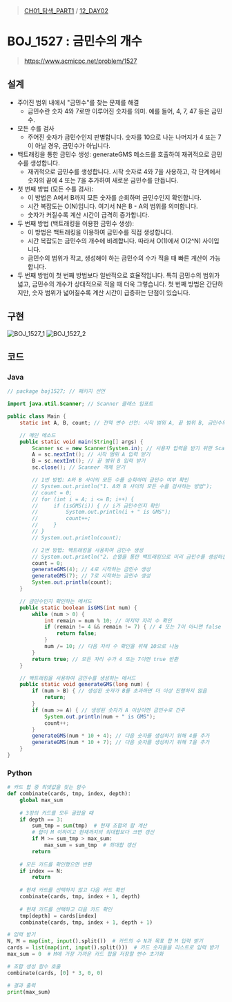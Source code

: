 > [CH01_탐색_PART1](../) / [12_DAY02](./)

# BOJ_1527 : 금민수의 개수
> https://www.acmicpc.net/problem/1527

## 설계
- 주어진 범위 내에서 "금민수"를 찾는 문제를 해결
    - 금민수란 숫자 4와 7로만 이루어진 숫자를 의미. 예를 들어, 4, 7, 47 등은 금민수.
- 모든 수를 검사
    - 주어진 숫자가 금민수인지 판별합니다. 숫자를 10으로 나눈 나머지가 4 또는 7이 아닐 경우, 금민수가 아닙니다.
- 백트래킹을 통한 금민수 생성: generateGMS 메소드를 호출하여 재귀적으로 금민수를 생성합니다.
    - 재귀적으로 금민수를 생성합니다. 시작 숫자로 4와 7을 사용하고, 각 단계에서 숫자의 끝에 4 또는 7을 추가하여 새로운 금민수를 만듭니다.
- 첫 번째 방법 (모든 수를 검사):
    - 이 방법은 A에서 B까지 모든 숫자를 순회하며 금민수인지 확인합니다.
    - 시간 복잡도는 O(N)입니다. 여기서 N은 B - A의 범위를 의미합니다.
    - 숫자가 커질수록 계산 시간이 급격히 증가합니다.
- 두 번째 방법 (백트래킹을 이용한 금민수 생성):
    - 이 방법은 백트래킹을 이용하여 금민수를 직접 생성합니다.
    - 시간 복잡도는 금민수의 개수에 비례합니다. 따라서 O(1)에서 O(2^N) 사이입니다.
    - 금민수의 범위가 작고, 생성해야 하는 금민수의 수가 적을 때 빠른 계산이 가능합니다.
-  두 번째 방법이 첫 번째 방법보다 일반적으로 효율적입니다. 특히 금민수의 범위가 넓고, 금민수의 개수가 상대적으로 적을 때 더욱 그렇습니다. 첫 번째 방법은 간단하지만, 숫자 범위가 넓어질수록 계산 시간이 급증하는 단점이 있습니다.

## 구현
![BOJ_1527_1](./BOJ_1527_1.png)
![BOJ_1527_2](./BOJ_1527_2.png)

## 코드
### Java
```java
// package boj1527; // 패키지 선언

import java.util.Scanner; // Scanner 클래스 임포트

public class Main {
    static int A, B, count; // 전역 변수 선언: 시작 범위 A, 끝 범위 B, 금민수의 개수 count

    // 메인 메소드
    public static void main(String[] args) {
        Scanner sc = new Scanner(System.in); // 사용자 입력을 받기 위한 Scanner 객체 생성
        A = sc.nextInt(); // 시작 범위 A 입력 받기
        B = sc.nextInt(); // 끝 범위 B 입력 받기
        sc.close(); // Scanner 객체 닫기

        // 1번 방법: A와 B 사이의 모든 수를 순회하며 금민수 여부 확인
        // System.out.println("1. A와 B 사이의 모든 수를 검사하는 방법");
        // count = 0;
        // for (int i = A; i <= B; i++) {
        //     if (isGMS(i)) { // i가 금민수인지 확인
        //         System.out.println(i + " is GMS");
        //         count++;
        //     }
        // }
        // System.out.println(count);

        // 2번 방법: 백트래킹을 사용하여 금민수 생성
        // System.out.println("2. 순열을 통한 백트래킹으로 미리 금민수를 생성하는 방법");
        count = 0;
        generateGMS(4); // 4로 시작하는 금민수 생성
        generateGMS(7); // 7로 시작하는 금민수 생성
        System.out.println(count);
    }

    // 금민수인지 확인하는 메서드
    public static boolean isGMS(int num) {
        while (num > 0) {
            int remain = num % 10; // 마지막 자리 수 확인
            if (remain != 4 && remain != 7) { // 4 또는 7이 아니면 false 반환
                return false;
            }
            num /= 10; // 다음 자리 수 확인을 위해 10으로 나눔
        }
        return true; // 모든 자리 수가 4 또는 7이면 true 반환
    }

    // 백트래킹을 사용하여 금민수를 생성하는 메서드
    public static void generateGMS(long num) {
        if (num > B) { // 생성된 숫자가 B를 초과하면 더 이상 진행하지 않음
            return;
        }
        if (num >= A) { // 생성된 숫자가 A 이상이면 금민수로 간주
            System.out.println(num + " is GMS");
            count++;
        }
        generateGMS(num * 10 + 4); // 다음 숫자를 생성하기 위해 4를 추가
        generateGMS(num * 10 + 7); // 다음 숫자를 생성하기 위해 7을 추가
    }
}
```
### Python
```python
# 카드 합 중 최댓값을 찾는 함수
def combinate(cards, tmp, index, depth):
    global max_sum
    
    # 3장의 카드를 모두 골랐을 때
    if depth == 3:
        sum_tmp = sum(tmp)  # 현재 조합의 합 계산
        # 합이 M 이하이고 현재까지의 최대합보다 크면 갱신
        if M >= sum_tmp > max_sum:
            max_sum = sum_tmp  # 최대합 갱신
        return
    
    # 모든 카드를 확인했으면 반환
    if index == N:
        return
    
    # 현재 카드를 선택하지 않고 다음 카드 확인
    combinate(cards, tmp, index + 1, depth)
    
    # 현재 카드를 선택하고 다음 카드 확인
    tmp[depth] = cards[index]
    combinate(cards, tmp, index + 1, depth + 1)

# 입력 받기
N, M = map(int, input().split())  # 카드의 수 N과 목표 합 M 입력 받기
cards = list(map(int, input().split()))  # 카드 숫자들을 리스트로 입력 받기
max_sum = 0  # M에 가장 가까운 카드 합을 저장할 변수 초기화

# 조합 생성 함수 호출
combinate(cards, [0] * 3, 0, 0)

# 결과 출력
print(max_sum)
```